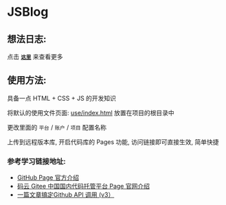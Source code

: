 # JSBlog

## 想法日志:
点击 **[`这里`](./IdeaLog.md)** 来查看更多

## 使用方法:
具备一点 HTML + CSS + JS 的开发知识

将默认的使用文件页面: [use/index.html](./use/index.html) 放置在项目的根目录中

更改里面的 `平台` / `账户` / `项目` 配置名称

上传到远程版本库, 开启代码库的 Pages 功能, 访问链接即可直接生效, 简单快捷

### 参考学习链接地址:
* [GitHub Page 官方介绍](https://pages.github.com/)
* [码云 Gitee 中国国内代码托管平台 Page 官网介绍](https://gitee.com/help/articles/4136)
* [一篇文章搞定Github API 调用 (v3）](https://segmentfault.com/a/1190000015144126)
